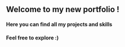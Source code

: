 ## Welcome to my new portfolio !
#### Here you can find all my projects and skills
#### Feel free to explore :)
